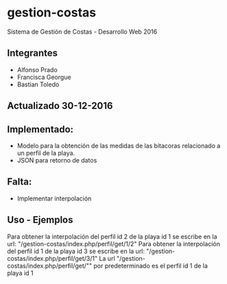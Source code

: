 # gestion-costas
Sistema de Gestión de Costas - Desarrollo Web 2016
## Integrantes
- Alfonso Prado
- Francisca Georgue
- Bastian Toledo

## Actualizado 30-12-2016
## Implementado:
- Modelo para la obtención de las medidas de las bitacoras relacionado a un perfil de la playa.
- JSON para retorno de datos
## Falta:
- Implementar interpolación
## Uso - Ejemplos

Para obtener la interpolación del perfil id 2 de la playa id 1 se escribe en la url:
   "/gestion-costas/index.php/perfil/get/1/2"
Para obtener la interpolación del perfil id 1 de la playa id 3 se escribe en la url:
  "/gestion-costas/index.php/perfil/get/3/1"
La url "/gestion-costas/index.php/perfil/get/"" por predeterminado es el perfil id 1 de la playa id 1
